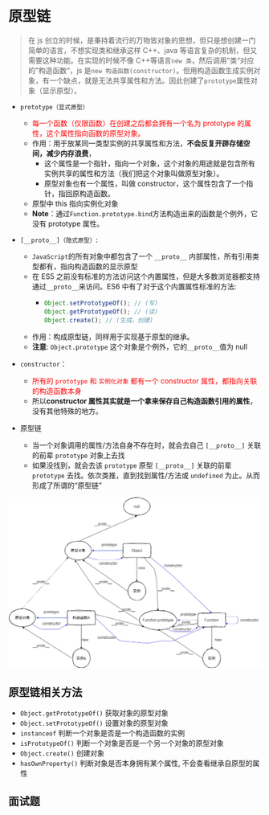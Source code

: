 # 原型链
> 在 js 创立的时候，是秉持着流行的万物皆对象的思想，但只是想创建一门简单的语言，不想实现类和继承这样 C++、java 等语言复杂的机制，但又需要这种功能。在实现的时候不像 C++等语言`new 类`，然后调用”类“对应的”构造函数“，js 是`new 构造函数(constructor)`。但用构造函数生成实例对象，有一个缺点，就是无法共享属性和方法。因此创建了`prototype`属性对象（显示原型）。

- `prototype（显式原型）`

  - <span style="color: red;">每一个函数（仅限函数）在创建之后都会拥有一个名为 prototype 的属性，这个属性指向函数的原型对象。</span>
  - 作用：用于放某同一类型实例的共享属性和方法，**不会反复开辟存储空间，减少内存浪费**，
    - 这个属性是一个指针，指向一个对象，这个对象的用途就是包含所有实例共享的属性和方法（我们把这个对象叫做原型对象）。
    - 原型对象也有一个属性，叫做 constructor，这个属性包含了一个指针，指回原构造函数。
  - 原型中 this 指向实例化对象
  - **Note**：通过`Function.prototype.bind`方法构造出来的函数是个例外，它没有 prototype 属性。

- `[__proto__]（隐式原型）`:
  - `JavaScript`的所有对象中都包含了一个 `__proto__` 内部属性，所有引用类型都有，指向构造函数的显示原型
  - 在 ES5 之前没有标准的方法访问这个内置属性，但是大多数浏览器都支持通过`__proto__`来访问。ES6 中有了对于这个内置属性标准的方法:
    - ```js
      Object.setPrototypeOf(); // (写)
      Object.getPrototypeOf(); // (读)
      Object.create(); // (生成。创建)
      ```
  - 作用：构成原型链，同样用于实现基于原型的继承。
  - **注意**: `Object.prototype` 这个对象是个例外，它的`__proto__`值为 null

- `constructor`：
  - <span style="color: red;">所有的 `prototype` 和 `实例化对象` 都有一个 constructor 属性，都指向关联的构造函数本身</span>
  - 所以**constructor 属性其实就是一个拿来保存自己构造函数引用的属性**，没有其他特殊的地方。

- 原型链
  - 当一个对象调用的属性/方法自身不存在时，就会去自己 `[__proto__]` 关联的前辈 `prototype` 对象上去找
  - 如果没找到，就会去该 `prototype` 原型 `[__proto__]` 关联的前辈 `prototype` 去找。依次类推，直到找到属性/方法或 `undefined` 为止。从而形成了所谓的“原型链”

![原型链](./asset/原型链.png)

## 原型链相关方法

- `Object.getPrototypeOf()` 获取对象的原型对象
- `Object.setPrototypeOf()` 设置对象的原型对象
- `instanceof` 判断一个对象是否是一个构造函数的实例
- `isPrototypeOf()` 判断一个对象是否是一个另一个对象的原型对象
- `Object.create()` 创建对象
- `hasOwnProperty()` 判断对象是否本身拥有某个属性, 不会查看继承自原型的属性

## 面试题

<run-script codePath="knowledge-lib/js/js机制/原型链/questions/f1.js">
</run-script>

<run-script codePath="knowledge-lib/js/js机制/原型链/questions/f2.js">
</run-script>

<run-script codePath="knowledge-lib/js/js机制/原型链/questions/f3.js">
</run-script>

<run-script name="闭包代码的提权漏洞" codePath="knowledge-lib/js/js机制/原型链/questions/f4.js">
</run-script>




